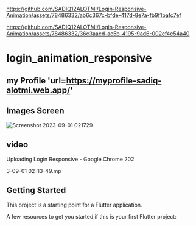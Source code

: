 
https://github.com/SADIQ12ALOTMI/Login-Responsive-Animation/assets/78486332/ab6c367c-bfde-417d-8e7a-fb9f1bafc7ef

https://github.com/SADIQ12ALOTMI/Login-Responsive-Animation/assets/78486332/36c3aacd-ac5b-4195-9ad6-002cf4e54a40
# login_animation_responsive 
## my Profile 'url=https://myprofile-sadiq-alotmi.web.app/'
## Images Screen
![Screenshot 2023-09-01 021729](https://github.com/SADIQ12ALOTMI/Login-Responsive-Animation/assets/78486332/fb150654-5fe9-4d1c-a51d-8d8fc8ea1910)

## video 


Uploading Login Responsive - Google Chrome 202



3-09-01 02-13-49.mp

## Getting Started

This project is a starting point for a Flutter application.

A few resources to get you started if this is your first Flutter project:




